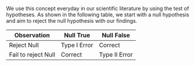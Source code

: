 We use this concept everyday in our scientific literature by using the test of hypotheses. As shown in the following table, we start with a null hypothesis and aim to reject the null hypothesis with our findings. 

| Observation         | Null True       |Null False|
|---------------------|-----------|--------------|
| Reject Null         | Type I Error    | Correct      |
| Fail to reject Null | Correct         | Type II Error|